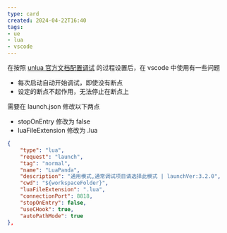 ```yaml
---
type: card
created: 2024-04-22T16:40
tags: 
- ue
- lua
- vscode
---
```


在按照 [unlua 官方文档配置调试](https://github.com/Tencent/UnLua/blob/master/Docs/CN/Debugging.md) 的过程设置后，在 vscode 中使用有一些问题
- 每次启动自动开始调试，即使没有断点
- 设定的断点不起作用，无法停止在断点上

需要在 launch.json 修改以下两点
- stopOnEntry 修改为 false
- luaFileExtension 修改为 .lua

```json
{
	"type": "lua",
	"request": "launch",
	"tag": "normal",
	"name": "LuaPanda",
	"description": "通用模式,通常调试项目请选择此模式 | launchVer:3.2.0",
	"cwd": "${workspaceFolder}",
	"luaFileExtension": ".lua",
	"connectionPort": 8818,
	"stopOnEntry": false,
	"useCHook": true,
	"autoPathMode": true
},
```


